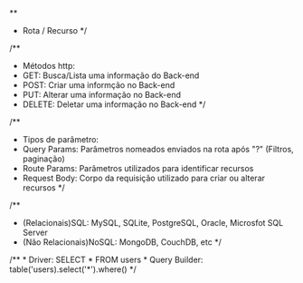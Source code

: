**
 * Rota / Recurso
 */

/**
 * Métodos http:
 * GET: Busca/Lista uma informação do Back-end
 * POST: Criar uma informção no Back-end
 * PUT: Alterar uma informação no Back-end
 * DELETE: Deletar uma informação no Back-end
 */

 /**
  * Tipos de parâmetro:
  * Query Params: Parâmetros nomeados enviados na rota após "?" (Filtros, paginação)
  * Route Params: Parâmetros utilizados para identificar recursos
  * Request Body: Corpo da requisição utilizado para criar ou alterar recursos
  */

  /**
   * (Relacionais)SQL: MySQL, SQLite, PostgreSQL, Oracle, Microsfot SQL Server
   * (Não Relacionais)NoSQL: MongoDB, CouchDB, etc
   */

   /**
    * Driver: SELECT * FROM  users
    * Query Builder: table('users).select('*').where()
    */
